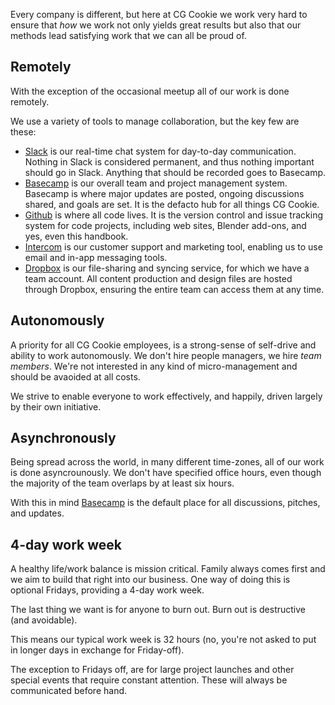 Every company is different, but here at CG Cookie we work very hard to ensure that *how* we work not only yields great
results but also that our methods lead satisfying work that we can all be proud of.

## Remotely
With the exception of the occasional meetup all of our work is done remotely.

We use a variety of tools to manage collaboration, but the key few are these:

* [Slack](https://slack.com) is our real-time chat system for day-to-day communication. Nothing in Slack is considered permanent, and thus nothing important should go in Slack. Anything that should be recorded goes to Basecamp.
* [Basecamp](https://basecamp.com) is our overall team and project management system. Basecamp is where major updates are posted, ongoing discussions shared, and goals are set. It is the defacto hub for all things CG Cookie.
* [Github](https://github.com) is where all code lives. It is the version control and issue tracking system for code projects, including web sites, Blender add-ons, and yes, even this handbook.
* [Intercom](https://intercom.com) is our customer support and marketing tool, enabling us
to use email and in-app messaging tools.
* [Dropbox](https://dropbox.com) is our file-sharing and syncing service, for which we have a team account. All content production and design files are hosted through Dropbox, ensuring the entire team can access them at any time.

## Autonomously
A priority for all CG Cookie employees, is a strong-sense of self-drive and ability to work autonomously. We don't hire people managers, we hire *team members*. We're not interested in any kind of micro-management and should be avaoided at all costs.

We strive to enable everyone to work effectively, and happily, driven largely by their own initiative.

## Asynchronously
Being spread across the world, in many different time-zones, all of our work is done asyncrounously. We don't have specified office hours, even though the majority of the team overlaps by at least six hours.

With this in mind [Basecamp](https://3.basecamp.com/3093149/reports/progress) is the default place for all discussions, pitches, and updates.

## 4-day work week
A healthy life/work balance is mission critical. Family always comes first and we aim to build that right into our business. One way of doing this is optional Fridays, providing a 4-day work week.

The last thing we want is for anyone to burn out. Burn out is destructive (and avoidable).

This means our typical work week is 32 hours (no, you're not asked to put in longer days in exchange for Friday-off).

The exception to Fridays off, are for large project launches and other special events that require constant attention. These will always be communicated before hand.
